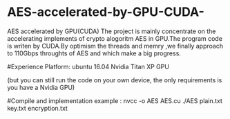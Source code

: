 # AES-accelerated-by-GPU-CUDA-
AES accelerated by GPU(CUDA)
The project is mainly concentrate on the accelerating implements of crypto alogoritm AES in GPU.The program code is writen by CUDA.By optimism the threads and memry ,we finally approach to 110Gbps throughts of AES and which make a big progress.

#Experience Platform:
 ubuntu 16.04
 Nvidia Titan XP GPU

(but you can still run the code on your own device, the only requirements is you have a Nvidia GPU)

#Compile and implementation example :
  nvcc -o AES AES.cu
  ./AES plain.txt key.txt encryption.txt
